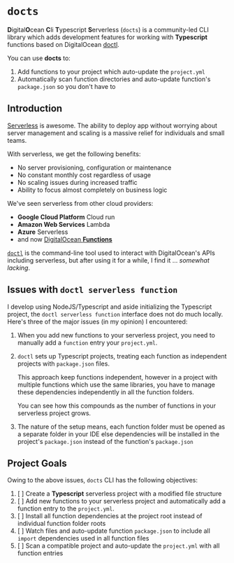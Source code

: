 # `docts`

**D**igital**O**cean **C**li **T**ypescript **S**erverless (`docts`) is a
community-led CLI library which adds development features for working with
**Typescript** functions based on
DigitalOcean [doctl](https://docs.digitalocean.com/reference/doctl/).

You can use **docts** to:

1. Add functions to your project which auto-update the `project.yml`
2. Automatically scan function directories and auto-update
   function's `package.json` so you don't have to

## Introduction

[Serverless](https://en.wikipedia.org/wiki/Serverless_computing) is awesome. The
ability to deploy app without worrying about server management and scaling is a
massive relief for individuals and small teams.

With serverless, we get the following benefits:

- No server provisioning, configuration or maintenance
- No constant monthly cost regardless of usage
- No scaling issues during increased traffic
- Ability to focus almost completely on business logic

We've seen serverless from other cloud providers:

- **Google Cloud Platform** Cloud run
- **Amazon Web Services** Lambda
- **Azure** Serverless
- and now [DigitalOcean
  **Functions**](https://www.digitalocean.com/products/functions)

[`doctl`](https://docs.digitalocean.com/reference/doctl/) is the command-line
tool used to interact with DigitalOcean's APIs including serverless, but after
using it for a while, I find it ... _somewhat lacking_.

## Issues with `doctl serverless function`

I develop using NodeJS/Typescript and aside initializing the Typescript project,
the `doctl serverless function` interface does not do much locally. Here's three
of the major issues (in my opinion) I encountered:

1. When you add new functions to your serverless project, you need to manually
   add a `function` entry your `project.yml`.

2. `doctl` sets up Typescript projects, treating each function as independent
   projects with `package.json` files.

   This approach keep functions independent, however in a project with multiple
   functions which use the same libraries, you have to manage these dependencies
   independently in all the function folders.

   You can see how this compounds as the number of functions in your serverless
   project grows.

3. The nature of the setup means, each function folder must be opened as
   a separate folder in your IDE else dependencies will be installed in the
   project's `package.json` instead of the function's `package.json`

## Project Goals

Owing to the above issues, `docts` CLI has the following objectives:

1. [ ] Create a **Typescript** serverless project with a modified file structure
2. [ ] Add new functions to your serverless project and automatically add a
       function
       entry to the `project.yml`.
3. [ ] Install all function dependencies at the project root instead of
       individual
       function folder roots
4. [ ] Watch files and auto-update function `package.json` to include
       all `import`
       dependencies used in all function files
5. [ ] Scan a compatible project and auto-update the `project.yml` with all
       function
       entries
